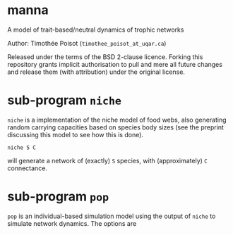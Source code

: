 # manna

A model of trait-based/neutral dynamics of trophic networks

Author: Timothée Poisot (`timothee_poisot_at_uqar.ca`)

Released under the terms of the BSD 2-clause licence. Forking this repository
grants implicit authorisation to pull and mere all future changes and release
them (with attribution) under the original license.

# sub-program `niche`

`niche` is a implementation of the niche model of food webs, also generating random carrying capacities based on species body sizes (see the preprint discussing this model to see how this is done).

```
niche S C
```

will generate a network of (exactly) `S` species, with (approximately) `C` connectance.

# sub-program `pop`

`pop` is an individual-based simulation model using the output of `niche` to
simulate network dynamics. The options are
